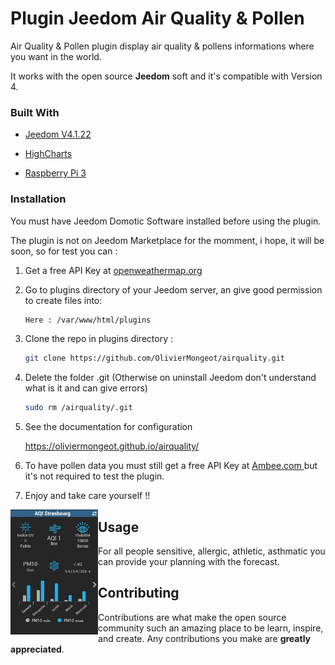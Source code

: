 # Plugin Jeedom Air Quality & Pollen

Air Quality & Pollen plugin display air quality & pollens informations where you want in the world.  

It works with the open source **Jeedom** soft and it's compatible with Version 4. 

### Built With

* [Jeedom V4.1.22](https://jeedom.com)

* [HighCharts](https://highcharts.com)   

* [Raspberry Pi 3](https://www.raspberrypi.org)


### Installation

You must have Jeedom Domotic Software installed before using the plugin. 

The plugin is not on Jeedom Marketplace for the momment, i hope, it will be soon,  so for test you can : 

1. Get a free API Key at [ openweathermap.org ](https://openweathermap.org/) 

2. Go to plugins directory of your Jeedom server, an give good permission to create files into:
    ```sh
    Here : /var/www/html/plugins
    ```

3.  Clone the repo in plugins directory :
    ```sh
    git clone https://github.com/OlivierMongeot/airquality.git
    ```

4. Delete the folder .git (Otherwise on uninstall Jeedom don't understand what is it and can give errors)
    ```sh
    sudo rm /airquality/.git
    ```

5. See the documentation for configuration

     https://oliviermongeot.github.io/airquality/

6. To have pollen data you must still get a free API Key at [ Ambee.com ](https://www.getambee.com/) but it's not required to test the plugin.

7. Enjoy and take care yourself !! 


<img  align="left" height="200" src="https://github.com/OlivierMongeot/airquality/blob/Master/docs/photos/aqi2.jpg">

## Usage

For all people sensitive, allergic, athletic, asthmatic you can provide your planning with the forecast.


## Contributing

Contributions are what make the open source community such an amazing place to be learn, inspire, and create. Any contributions you make are **greatly appreciated**.


